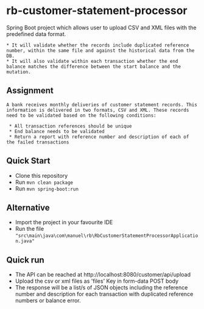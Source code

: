 # rb-customer-statement-processor

   
Spring Boot project which allows user to upload CSV and XML files with the predefined data format. 

    * It will validate whether the records include duplicated reference number, within the same file and against the historical data from the DB.
    * It will also validate within each transaction whether the end balance matches the difference between the start balance and the mutation.

## Assignment

	A bank receives monthly deliveries of customer statement records. This information is delivered in two formats, CSV and XML. These records need to be validated based on the following conditions:

     * All transaction references should be unique
     * End balance needs to be validated 
     * Return a report with reference number and description of each of the failed transactions
    
## Quick Start

 * Clone this repository
 * Run `mvn clean package`
 * Run `mvn spring-boot:run`
 
## Alternative

 * Import the project in your favourite IDE
 * Run the file `"src\main\java\com\manuel\rb\RbCustomerStatementProcessorApplication.java"`
 
 ## Quick run
 
 * The API can be reached at http://localhost:8080/customer/api/upload
 * Upload the csv or xml files as 'files' Key in form-data POST body
 * The response will be a list/s of JSON objects including the reference number and description for each transaction with duplicated reference numbers or balance error.
 
